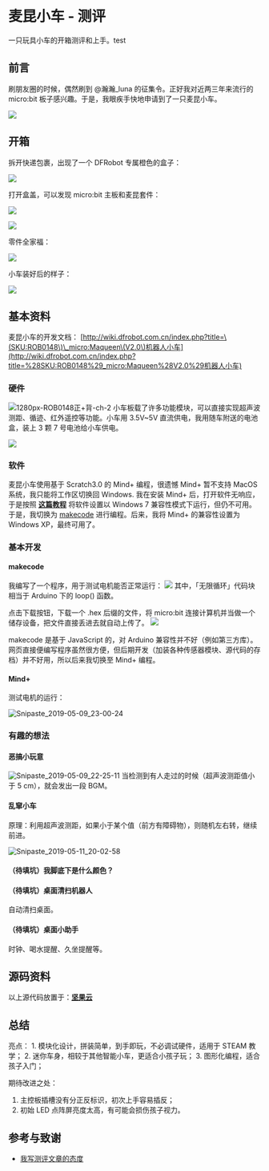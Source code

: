 # 麦昆小车 - 测评

一只玩具小车的开箱测评和上手。test

## 前言

刷朋友圈的时候，偶然刷到 @瀚瀚\_luna 的征集令。正好我对近两三年来流行的 micro:bit 板子感兴趣。于是，我眼疾手快地申请到了一只麦昆小车。

![](https://image-backup-1253965369.cos.ap-guangzhou.myqcloud.com/20190509151403842/20190509034209667.png)

## 开箱

拆开快递包裹，出现了一个 DFRobot 专属橙色的盒子：

![](https://image-backup-1253965369.cos.ap-guangzhou.myqcloud.com/20190509151403842/IMG_0291.jpg)

打开盒盖，可以发现 micro:bit 主板和麦昆套件：

![](https://image-backup-1253965369.cos.ap-guangzhou.myqcloud.com/20190509151403842/IMG_0293.jpg)

![](https://image-backup-1253965369.cos.ap-guangzhou.myqcloud.com/20190509151403842/IMG_0294.jpg)

零件全家福：

![](https://image-backup-1253965369.cos.ap-guangzhou.myqcloud.com/20190509151403842/IMG_0296.jpg)

小车装好后的样子：

![](https://image-backup-1253965369.cos.ap-guangzhou.myqcloud.com/20190509151403842/IMG_0305.JPG)

## 基本资料

麦昆小车的开发文档： [http://wiki.dfrobot.com.cn/index.php?title=\(SKU:ROB0148\)\_micro:Maqueen\(V2.0\)机器人小车](http://wiki.dfrobot.com.cn/index.php?title=%28SKU:ROB0148%29_micro:Maqueen%28V2.0%29机器人小车)

### 硬件

![1280px-ROB0148&#x6B63;+&#x80CC;-ch-2](https://image-backup-1253965369.cos.ap-guangzhou.myqcloud.com/2019-05-15-130145.jpg) 小车板载了许多功能模块，可以直接实现超声波测距、循迹、红外遥控等功能。小车用 3.5V~5V 直流供电，我用随车附送的电池盒，装上 3 颗 7 号电池给小车供电。

![](https://image-backup-1253965369.cos.ap-guangzhou.myqcloud.com/20190509151403842/IMG_0306.JPG)

### 软件

麦昆小车使用基于 Scratch3.0 的 Mind+ 编程，很遗憾 Mind+ 暂不支持 MacOS 系统，我只能将工作区切换回 Windows. 我在安装 Mind+ 后，打开软件无响应，于是按照 [**这篇教程**](http://mc.dfrobot.com.cn/thread-267641-1-1.html) 将软件设置以 Windows 7 兼容性模式下运行，但仍不可用。于是，我切换为 [makecode](https://makecode.microbit.org/) 进行编程。后来，我将 Mind+ 的兼容性设置为 Windows XP，最终可用了。

### 基本开发

#### makecode

我编写了一个程序，用于测试电机能否正常运行： ![](https://image-backup-1253965369.cos.ap-guangzhou.myqcloud.com/20190509151403842/屏幕快照%202019-05-09%20下午5.39.44.png) 其中，「无限循环」代码块相当于 Arduino 下的 loop\(\) 函数。

点击下载按钮，下载一个 .hex 后缀的文件，将 micro:bit 连接计算机并当做一个储存设备，把文件直接丢进去就自动上传了。 ![](https://image-backup-1253965369.cos.ap-guangzhou.myqcloud.com/20190509151403842/20190509053649722.png)

makecode 是基于 JavaScript 的，对 Arduino 兼容性并不好（例如第三方库）。网页直接便编写程序虽然很方便，但后期开发（加装各种传感器模块、源代码的存档）并不好用，所以后来我切换至 Mind+ 编程。

#### Mind+

测试电机的运行：

![Snipaste\_2019-05-09\_23-00-24](https://image-backup-1253965369.cos.ap-guangzhou.myqcloud.com/2019-05-15-125933.png)

### 有趣的想法

#### 恶搞小玩意

![Snipaste\_2019-05-09\_22-25-11](https://image-backup-1253965369.cos.ap-guangzhou.myqcloud.com/2019-05-15-125956.png) 当检测到有人走过的时候（超声波测距值小于 5 cm），就会发出一段 BGM。

#### 乱窜小车

原理：利用超声波测距，如果小于某个值（前方有障碍物），则随机左右转，继续前进。

![Snipaste\_2019-05-11\_20-02-58](https://image-backup-1253965369.cos.ap-guangzhou.myqcloud.com/2019-05-15-130015.png)

#### （待填坑）我脚底下是什么颜色？

#### （待填坑）桌面清扫机器人

自动清扫桌面。

#### （待填坑）桌面小助手

时钟、喝水提醒、久坐提醒等。

## 源码资料

以上源代码放置于：[**坚果云**](https://www.jianguoyun.com/p/DYRixvgQ9Z2HBxivmL0B)

## 总结

亮点： 1. 模块化设计，拼装简单，到手即玩，不必调试硬件，适用于 STEAM 教学； 2. 迷你车身，相较于其他智能小车，更适合小孩子玩； 3. 图形化编程，适合孩子入门；

期待改进之处：

1. 主控板插槽没有分正反标识，初次上手容易插反；
2. 初始 LED 点阵屏亮度太高，有可能会损伤孩子视力。

## 参考与致谢

* [我写测评文章的态度](https://sspai.com/post/33612)

